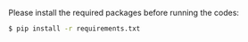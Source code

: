 Please install the required packages before running the codes:
```bash
$ pip install -r requirements.txt
``` 